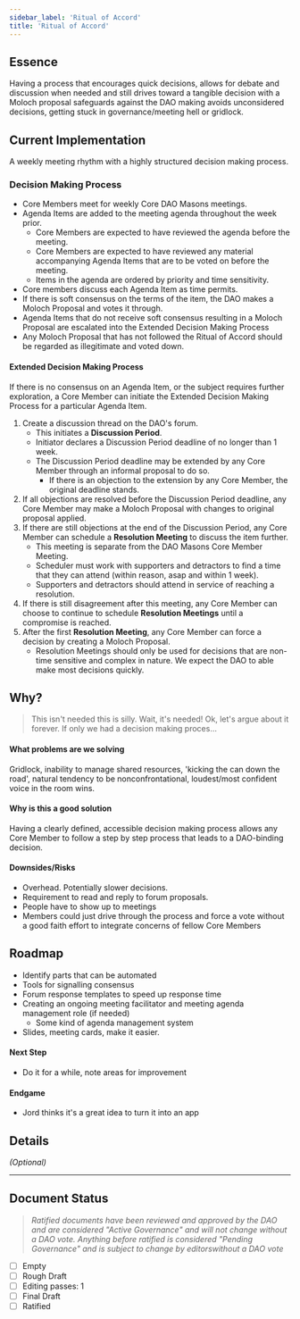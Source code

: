 ```yaml
---
sidebar_label: 'Ritual of Accord'
title: 'Ritual of Accord'
---
```


## Essence

 Having a process that encourages quick decisions, allows for debate and discussion when needed and still drives toward a tangible decision with a Moloch proposal safeguards against the DAO making avoids unconsidered decisions, getting stuck in governance/meeting hell or gridlock.

## Current Implementation

A weekly meeting rhythm with a highly structured decision making process.

### Decision Making Process
- Core Members meet for weekly Core DAO Masons meetings.
- Agenda Items are added to the meeting agenda throughout the week prior.
    - Core Members are expected to have reviewed the agenda before the meeting.
    - Core Members are expected to have reviewed any material accompanying Agenda Items that are to be voted on before the meeting.
    - Items in the agenda are ordered by priority and time sensitivity.
- Core members discuss each Agenda Item as time permits.
- If there is soft consensus on the terms of the item, the DAO makes a Moloch Proposal and votes it through.
- Agenda Items that do not receive soft consensus resulting in a Moloch Proposal are escalated into the Extended Decision Making Process
- Any Moloch Proposal that has not followed the Ritual of Accord should be regarded as illegitimate and voted down.

#### Extended Decision Making Process

If there is no consensus on an Agenda Item, or the subject requires further exploration, a Core Member can initiate the Extended Decision Making Process for a particular Agenda Item.  
1. Create a discussion thread on the DAO's forum. 
    - This initiates a **Discussion Period**.
    - Initiator declares a Discussion Period deadline of no longer than 1 week. 
    - The Discussion Period deadline may be extended by any Core Member through an informal proposal to do so.
        - If there is an objection to the extension by any Core Member, the original deadline stands.
1. If all objections are resolved before the Discussion Period deadline, any Core Member may make a Moloch Proposal with changes to original proposal applied.
1. If there are still objections at the end of the Discussion Period, any Core Member can schedule a **Resolution Meeting** to discuss the item further.
    - This meeting is separate from the DAO Masons Core Member Meeting.
    - Scheduler must work with supporters and detractors to find a time that they can attend (within reason, asap and within 1 week).
    - Supporters and detractors should attend in service of reaching a resolution.
1. If there is still disagreement after this meeting,  any Core Member can choose to continue to schedule **Resolution Meetings** until a compromise is reached. 
1. After the first **Resolution Meeting**, any Core Member can force a decision by creating a Moloch Proposal. 
    - Resolution Meetings should only be used for decisions that are non-time sensitive and complex in nature. We expect the DAO to able make most decisions quickly.

## Why?

> This isn't needed this is silly. Wait, it's needed! Ok, let's argue about it forever. If only we had a decision making proces...

#### What problems are we solving

Gridlock, inability to manage shared resources, 'kicking the can down the road', natural tendency to be nonconfrontational, loudest/most confident voice in the room wins. 

#### Why is this a good solution

Having a clearly defined, accessible decision making process allows any Core Member to follow a step by step process that leads to a DAO-binding decision. 


#### Downsides/Risks

- Overhead. Potentially slower decisions. 
- Requirement to read and reply to forum proposals. 
- People have to show up to meetings
- Members could just drive through the process and force a vote without a good faith effort to integrate concerns of fellow Core Members

## Roadmap

- Identify parts that can be automated
- Tools for signalling consensus
- Forum response templates to speed up response time
- Creating an ongoing meeting facilitator and meeting agenda management role (if needed)
    - Some kind of agenda management system
- Slides, meeting cards, make it easier.

#### Next Step

- Do it for a while, note areas for improvement

#### Endgame

- Jord thinks it's a great idea to turn it into an app

## Details

_(Optional)_


---

## Document Status
> *Ratified documents have been reviewed and approved by the DAO and are considered "Active Governance" and will not change without a DAO vote. Anything before ratified is considered "Pending Governance" and is subject to change by editorswithout a DAO vote*

- [ ] Empty
- [ ] Rough Draft
- [ ] Editing passes: 1
- [ ] Final Draft
- [ ] Ratified
